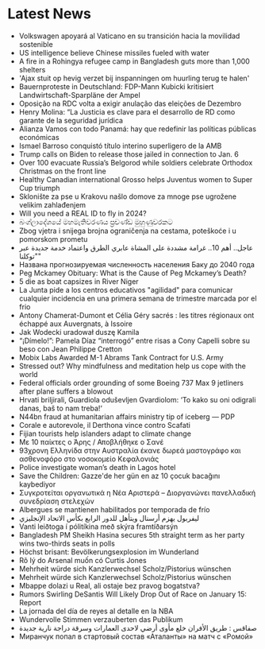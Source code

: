 # Latest News
-  Volkswagen apoyará al Vaticano en su transición hacia la movilidad sostenible
-  US intelligence believe Chinese missiles fueled with water
-  A fire in a Rohingya refugee camp in Bangladesh guts more than 1,000 shelters
-  'Ajax stuit op hevig verzet bij inspanningen om huurling terug te halen'
-  Bauernproteste in Deutschland: FDP-Mann Kubicki kritisiert Landwirtschaft-Sparpläne der Ampel
-  Oposição na RDC volta a exigir anulação das eleições de Dezembro
-  Henry Molina: “La Justicia es clave para el desarrollo de RD como garante de la seguridad jurídica
-  Alianza Vamos con todo Panamá: hay que redefinir las políticas públicas económicas
-  Ismael Barroso conquistó título interino superligero de la AMB
-  Trump calls on Biden to release those jailed in connection to Jan. 6
-  Over 100 evacuate Russia’s Belgorod while soldiers celebrate Orthodox Christmas on the front line
-  Healthy Canadian international Grosso helps Juventus women to Super Cup triumph
-  Sklonište za pse u Krakovu našlo domove za mnoge pse ugrožene velikim zahlađenjem
-  Will you need a REAL ID to fly in 2024?
-  බංග්ලාදේශයේ මහමැතිවරණය ප්‍රචණ්ඩ මුහුණුවරකට
-  Zbog vjetra i snijega brojna ograničenja na cestama, poteškoće i u pomorskom prometu
-  عاجل.. أهم 10.. غرامة مشددة على المشاة عابري الطرق واعتماد خدمة جديدة عبر "توكلنا"
-  Названа прогнозируемая численность населения Баку до 2040 года
-  Peg Mckamey Obituary: What is the Cause of Peg Mckamey’s Death?
-  5 die as boat capsizes in River Niger
-  La Junta pide a los centros educativos "agilidad" para comunicar cualquier incidencia en una primera semana de trimestre marcada por el frio
-  Antony Chamerat-Dumont et Célia Géry sacrés : les titres régionaux ont échappé aux Auvergnats, à Issoire
-  Jak Wodecki uradował duszę Kamila
-  “¡Dímelo!”: Pamela Díaz “interrogó” entre risas a Cony Capelli sobre su beso con Jean Philippe Cretton
-  Mobix Labs Awarded M-1 Abrams Tank Contract for U.S. Army
-  Stressed out? Why mindfulness and meditation help us cope with the world
-  Federal officials order grounding of some Boeing 737 Max 9 jetliners after plane suffers a blowout
-  Hrvati briljirali, Guardiola oduševljen Gvardiolom: ‘To kako su oni odigrali danas, baš to nam treba!‘
-  N44bn fraud at humanitarian affairs ministry tip of iceberg — PDP
-  Corale e autorevole, il Derthona vince contro Scafati
-  Fijian tourists help islanders adapt to climate change
-  Με 10 παίκτες ο Άρης / Αποβλήθηκε ο Σανέ
-  93χρονη Ελληνίδα στην Αυστραλία έκανε δωρεά μαστογράφο και ασθενοφόρο στο νοσοκομείο Κεφαλονιάς
-  Police investigate woman’s death in Lagos hotel
-  Save the Children: Gazze'de her gün en az 10 çocuk bacağını kaybediyor
-  Συγκροτείται οργανωτικά η Νέα Αριστερά – Διοργανώνει πανελλαδική συνεδρίαση στελεχών
-  Albergues se mantienen habilitados por temporada de frío
-  ليفربول يهزم أرسنال ويتأهل للدور الرابع بكأس الاتحاد الإنجليزي
-  Vanti leið­toga í pólitíkina með skýra fram­tíðar­sýn
-  Bangladesh PM Sheikh Hasina secures 5th straight term as her party wins two-thirds seats in polls
-  Höchst brisant: Bevölkerungsexplosion im Wunderland
-  Rõ lý do Arsenal muốn có Curtis Jones
-  Mehrheit würde sich Kanzlerwechsel Scholz/Pistorius wünschen
-  Mehrheit würde sich Kanzlerwechsel Scholz/Pistorius wünschen
-  Mbappe dolazi u Real, ali ostaje bez pravog bogatstva?
-  Rumors Swirling DeSantis Will Likely Drop Out of Race on January 15: Report
-  La jornada del día de reyes al detalle en la NBA
-  Wundervolle Stimmen verzauberten das Publikum
-  صفاقس : طريق الأفران خلع مأوى أرضي لاحدى العمارات وسرقة دراجة نارية جديدة
-  Миранчук попал в стартовый состав «Аталанты» на матч с «Ромой»
